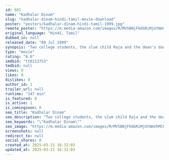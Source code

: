 ```yaml
---
id: 681
name: "Kadhalar Dinam"
slug: "kadhalar-dinam-hindi-tamil-movie-download"
poster: "posters/kadhalar-dinam-hindi-tamil-1999.jpg"
remote_poster: "https://m.media-amazon.com/images/M/MV5BNjFkOGRiMjUtNmVhMC00MjQzLWIxNjAtZWQwMDJiYjAyNDE1XkEyXkFqcGc@._V1_SX300.jpg"
original_language: "Hindi, Tamil"
dubbed_in: null
released_date: "09 Jul 1999"
synopsis: "Two college students, the slum child Raja and the dean's daughter Roja, chat with each other over the Internet and fall in love. However, Roja is engaged and Raja cannot bear to disrespect her father, to whom he owes his livelihood."
type: "movie"
rating: "6.6"
imdbid: "tt0213753"
tmdbid: null
views: 0
likes: 0
dislikes: 0
author_id: 1
trailer_url: null
runtime: "147 min"
is_featured: 0
is_active: 1
is_comingsoon: 0
seo_title: "Kadhalar Dinam"
seo_description: "Two college students, the slum child Raja and the dean's daughter Roja, chat with each other over the Internet and fall in love. However, Roja is engaged and Raja cannot bear to disrespect her father, to whom he owes his livelihood."
seo_keywords: "\"Kadhalar Dinam\""
seo_image: "https://m.media-amazon.com/images/M/MV5BNjFkOGRiMjUtNmVhMC00MjQzLWIxNjAtZWQwMDJiYjAyNDE1XkEyXkFqcGc@._V1_SX300.jpg"
screenshots: null
redirect_to: null
social_shares: 0
created_at: 2025-03-21 16:32:03
updated_at: 2025-03-21 16:32:03
---
```


